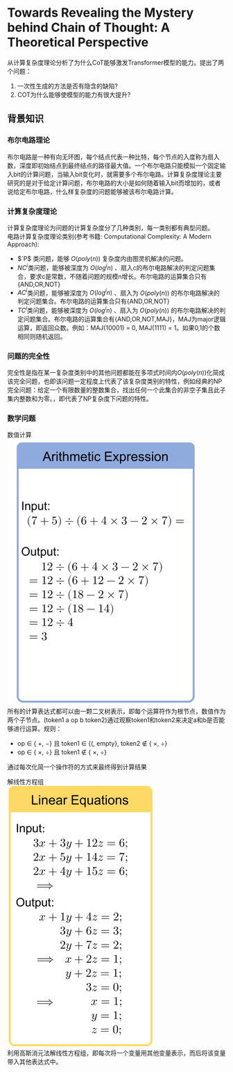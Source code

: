 # Towards Revealing the Mystery behind Chain of Thought: A Theoretical Perspective
从计算复杂度理论分析了为什么CoT能够激发Transformer模型的能力。提出了两个问题：
1. 一次性生成的方法是否有隐含的缺陷?
2. COT为什么能够使模型的能力有很大提升?

## 背景知识
### 布尔电路理论
 布尔电路是一种有向无环图，每个结点代表一种比特，每个节点的入度称为扇入数，深度即初始结点到最终结点的路径最大值。一个布尔电路只能模拟一个固定输入bit的计算问题，当输入bit变化时，就需要多个布尔电路。计算复杂度理论主要研究的是对于给定计算问题，布尔电路的大小是如何随着输入bit而增加的，或者说给定布尔电路，什么样复杂度的问题能够被该布尔电路计算。
### 计算复杂度理论
计算复杂度理论为问题的计算复杂度分了几种类别，每一类别都有典型问题。  
电路计算复杂度理论类别(参考书籍: Computational Complexity: A Modern Approach):
   * $`P$ 类问题，能够 $O(poly(n))$ 复杂度内由图灵机解决的问题。
   * $NC^i$类问题，能够被深度为 $O(log^in)$ 、扇入c的布尔电路解决的判定问题集合，要求c是常数，不随着问题的规模n增长。布尔电路的运算集合只有{AND,OR,NOT}
   * $AC^i$类问题，能够被深度为 $O(log^in)$ 、扇入为 $O(poly(n))$ 的布尔电路解决的判定问题集合。布尔电路的运算集合只有{AND,OR,NOT}
   * $TC^i$类问题，能够被深度为 $O(log^in)$ 、扇入为 $O(poly(n))$ 的布尔电路解决的判定问题集合。布尔电路的运算集合有{AND,OR,NOT,MAJ}，MAJ为major逻辑运算，即返回众数。例如：MAJ(10001) = 0, MAJ(1111) = 1。如果0,1的个数相同则随机返回。
### 问题的完全性   
完全性是指在某一复杂度类别中的其他问题都能在多项式时间内$O(poly(n))$化简成该完全问题，也即该问题一定程度上代表了该复杂度类别的特性，例如经典的NP完全问题：给定一个有限数量的整数集合，找出任何一个此集合的非空子集且此子集内整数和为零。，即代表了NP复杂度下问题的特性。  
### 数学问题
数值计算  
![avatar](images/数学问题1.jpg)  
所有的计算表达式都可以由一颗二叉树表示，即每个运算符作为根节点，数值作为两个子节点。(token1 a op b token2)通过观察token1和token2来决定a和b是否能够进行运算。规则：
* op $\in$ { $+$, $-$} 且 token1 $\in$ {(, empty}, token2 $\notin$ { $\times$, $\div$}
* op $\in$ { $\times$, $\div$} 且 token1 $\notin$ { $\times$, $\div$}  
 
通过每次化简一个操作符的方式来最终得到计算结果

解线性方程组  
![avatar](images/数学问题2.jpg)  
利用高斯消元法解线性方程组，即每次将一个变量用其他变量表示，而后将该变量带入其他表达式中。